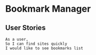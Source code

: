 # Bookmark Manager
## User Stories
```
As a user,
So I can find sites quickly
I would like to see bookmarks list
```